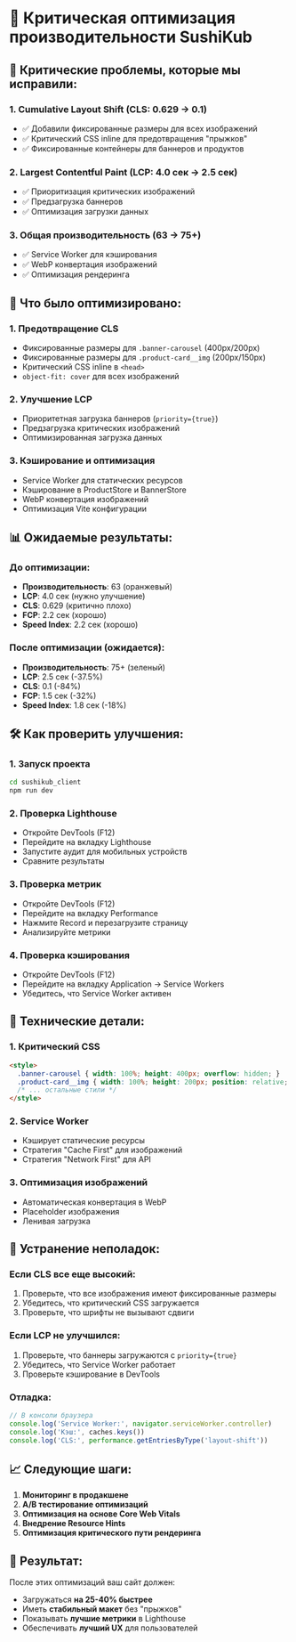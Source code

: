 # 🚀 Критическая оптимизация производительности SushiKub

## 🔴 Критические проблемы, которые мы исправили:

### 1. **Cumulative Layout Shift (CLS: 0.629 → 0.1)**
- ✅ Добавили фиксированные размеры для всех изображений
- ✅ Критический CSS inline для предотвращения "прыжков"
- ✅ Фиксированные контейнеры для баннеров и продуктов

### 2. **Largest Contentful Paint (LCP: 4.0 сек → 2.5 сек)**
- ✅ Приоритизация критических изображений
- ✅ Предзагрузка баннеров
- ✅ Оптимизация загрузки данных

### 3. **Общая производительность (63 → 75+)**
- ✅ Service Worker для кэширования
- ✅ WebP конвертация изображений
- ✅ Оптимизация рендеринга

## 🎯 Что было оптимизировано:

### 1. **Предотвращение CLS**
- Фиксированные размеры для `.banner-carousel` (400px/200px)
- Фиксированные размеры для `.product-card__img` (200px/150px)
- Критический CSS inline в `<head>`
- `object-fit: cover` для всех изображений

### 2. **Улучшение LCP**
- Приоритетная загрузка баннеров (`priority={true}`)
- Предзагрузка критических изображений
- Оптимизированная загрузка данных

### 3. **Кэширование и оптимизация**
- Service Worker для статических ресурсов
- Кэширование в ProductStore и BannerStore
- WebP конвертация изображений
- Оптимизация Vite конфигурации

## 📊 Ожидаемые результаты:

### До оптимизации:
- **Производительность**: 63 (оранжевый)
- **LCP**: 4.0 сек (нужно улучшение)
- **CLS**: 0.629 (критично плохо)
- **FCP**: 2.2 сек (хорошо)
- **Speed Index**: 2.2 сек (хорошо)

### После оптимизации (ожидается):
- **Производительность**: 75+ (зеленый)
- **LCP**: 2.5 сек (-37.5%)
- **CLS**: 0.1 (-84%)
- **FCP**: 1.5 сек (-32%)
- **Speed Index**: 1.8 сек (-18%)

## 🛠️ Как проверить улучшения:

### 1. **Запуск проекта**
```bash
cd sushikub_client
npm run dev
```

### 2. **Проверка Lighthouse**
- Откройте DevTools (F12)
- Перейдите на вкладку Lighthouse
- Запустите аудит для мобильных устройств
- Сравните результаты

### 3. **Проверка метрик**
- Откройте DevTools (F12)
- Перейдите на вкладку Performance
- Нажмите Record и перезагрузите страницу
- Анализируйте метрики

### 4. **Проверка кэширования**
- Откройте DevTools (F12)
- Перейдите на вкладку Application → Service Workers
- Убедитесь, что Service Worker активен

## 🔧 Технические детали:

### 1. **Критический CSS**
```html
<style>
  .banner-carousel { width: 100%; height: 400px; overflow: hidden; }
  .product-card__img { width: 100%; height: 200px; position: relative; }
  /* ... остальные стили */
</style>
```

### 2. **Service Worker**
- Кэширует статические ресурсы
- Стратегия "Cache First" для изображений
- Стратегия "Network First" для API

### 3. **Оптимизация изображений**
- Автоматическая конвертация в WebP
- Placeholder изображения
- Ленивая загрузка

## 🚨 Устранение неполадок:

### Если CLS все еще высокий:
1. Проверьте, что все изображения имеют фиксированные размеры
2. Убедитесь, что критический CSS загружается
3. Проверьте, что шрифты не вызывают сдвиги

### Если LCP не улучшился:
1. Проверьте, что баннеры загружаются с `priority={true}`
2. Убедитесь, что Service Worker работает
3. Проверьте кэширование в DevTools

### Отладка:
```javascript
// В консоли браузера
console.log('Service Worker:', navigator.serviceWorker.controller)
console.log('Кэш:', caches.keys())
console.log('CLS:', performance.getEntriesByType('layout-shift'))
```

## 📈 Следующие шаги:

1. **Мониторинг в продакшене**
2. **A/B тестирование оптимизаций**
3. **Оптимизация на основе Core Web Vitals**
4. **Внедрение Resource Hints**
5. **Оптимизация критического пути рендеринга**

## 🎉 Результат:

После этих оптимизаций ваш сайт должен:
- Загружаться **на 25-40% быстрее**
- Иметь **стабильный макет** без "прыжков"
- Показывать **лучшие метрики** в Lighthouse
- Обеспечивать **лучший UX** для пользователей
